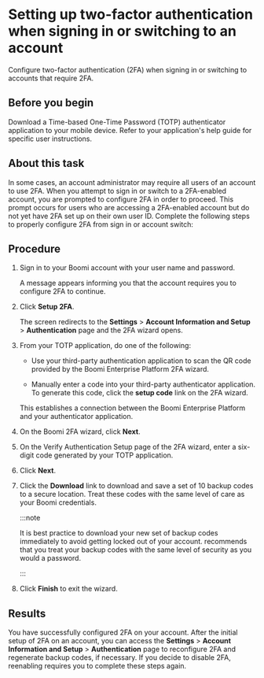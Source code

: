 # Setting up two-factor authentication when signing in or switching to an account 

<head>
  <meta name="guidename" content="Platform"/>
  <meta name="context" content="GUID-274e6928-521d-4b96-acfa-525da4f09282"/>
</head>


Configure two-factor authentication \(2FA\) when signing in or switching to accounts that require 2FA.

## Before you begin

Download a Time-based One-Time Password \(TOTP\) authenticator application to your mobile device. Refer to your application's help guide for specific user instructions.

## About this task

In some cases, an account administrator may require all users of an account to use 2FA. When you attempt to sign in or switch to a 2FA-enabled account, you are prompted to configure 2FA in order to proceed. This prompt occurs for users who are accessing a 2FA-enabled account but do not yet have 2FA set up on their own user ID. Complete the following steps to properly configure 2FA from sign in or account switch:

## Procedure

1. Sign in to your Boomi account with your user name and password.

    A message appears informing you that the account requires you to configure 2FA to continue.

2.  Click **Setup 2FA**.

    The screen redirects to the **Settings** \> **Account Information and Setup** \> **Authentication** page and the 2FA wizard opens.

3.  From your TOTP application, do one of the following:

    -   Use your third-party authentication application to scan the QR code provided by the Boomi Enterprise Platform 2FA wizard.
  
    -   Manually enter a code into your third-party authenticator application. To generate this code, click the **setup code** link on the 2FA wizard.
  
    This establishes a connection between the Boomi Enterprise Platform and your authenticator application.

4.  On the Boomi 2FA wizard, click **Next**.

5.  On the Verify Authentication Setup page of the 2FA wizard, enter a six-digit code generated by your TOTP application.

6.  Click **Next**.

7.  Click the **Download** link to download and save a set of 10 backup codes to a secure location. Treat these codes with the same level of care as your Boomi credentials.

    :::note
    
    It is best practice to download your new set of backup codes immediately to avoid getting locked out of your account. recommends that you treat your backup codes with the same level of security as you would a password.

    :::

8.  Click **Finish** to exit the wizard.

## Results

You have successfully configured 2FA on your account. After the initial setup of 2FA on an account, you can access the **Settings** \> **Account Information and Setup** \> **Authentication** page to reconfigure 2FA and regenerate backup codes, if necessary. If you decide to disable 2FA, reenabling requires you to complete these steps again.